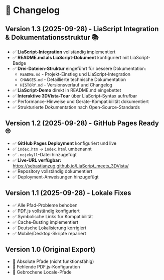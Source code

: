# 📝 Changelog

## Version 1.3 (2025-09-28) - LiaScript Integration & Dokumentationsstruktur 📚
- ✅ **LiaScript-Integration** vollständig implementiert
- ✅ **README.md als LiaScript-Dokument** konfiguriert mit LiaScript-Badge
- ✅ **Drei-Dateien-Struktur** eingeführt für bessere Dokumentation:
  - `README.md` - Projekt-Einstieg und LiaScript-Integration
  - `CHANGES.md` - Detaillierte technische Dokumentation
  - `HISTORY.md` - Versionsverlauf und Changelog
- ✅ **LiaScript-Demo** direkt in README.md eingebettet
- ✅ **Interaktive 3DVista-Tour** über LiaScript-Syntax aufrufbar
- ✅ Performance-Hinweise und Geräte-Kompatibilität dokumentiert
- ✅ Strukturierte Dokumentation nach Open-Source-Standards

## Version 1.2 (2025-09-28) - GitHub Pages Ready 🌐
- ✅ **GitHub Pages Deployment** konfiguriert und live
- ✅ `index.htm` → `index.html` umbenannt
- ✅ `.nojekyll`-Datei hinzugefügt
- ✅ **Live-URL verfügbar:** https://sebastianzug.github.io/LiaScript_meets_3DVista/
- ✅ Repository vollständig dokumentiert
- ✅ Deployment-Anweisungen hinzugefügt

## Version 1.1 (2025-09-28) - Lokale Fixes
- ✅ Alle Pfad-Probleme behoben
- ✅ PDF.js vollständig konfiguriert  
- ✅ Symbolische Links für Kompatibilität
- ✅ Cache-Busting implementiert
- ✅ Deutsche Lokalisierung korrigiert
- ✅ Mobile/Desktop-Skripte repariert

## Version 1.0 (Original Export)
- 🔴 Absolute Pfade (nicht funktionsfähig)
- 🔴 Fehlende PDF.js-Konfiguration
- 🔴 Gebrochene Locale-Pfade